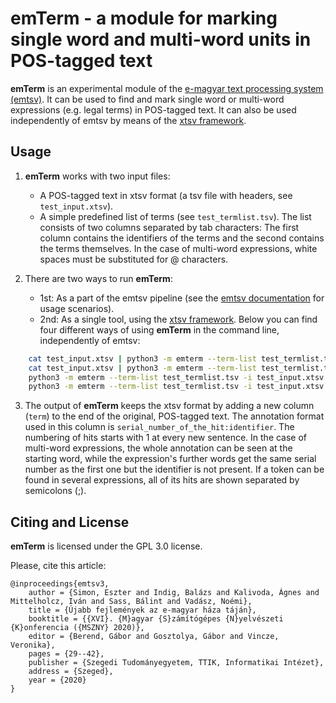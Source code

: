 # __emTerm__ - a module for marking single word and multi-word units in POS-tagged text

__emTerm__ is an experimental module of the [e-magyar text processing system (emtsv)](https://github.com/dlt-rilmta/emtsv). It can be used to find and mark single word or multi-word expressions (e.g. legal terms) in POS-tagged text. It can also be used independently of emtsv by means of the [xtsv framework](https://github.com/dlt-rilmta/xtsv).

## Usage

1. __emTerm__ works with two input files:
    - A POS-tagged text in xtsv format (a tsv file with headers, see `test_input.xtsv`).
    - A simple predefined list of terms (see `test_termlist.tsv`). The list consists of two columns separated by tab characters: The first column contains the identifiers of the terms and the second contains the terms themselves. In the case of multi-word expressions, white spaces must be substituted for @ characters.

2. There are two ways to run __emTerm__:
    - 1st: As a part of the emtsv pipeline (see the [emtsv documentation](https://github.com/dlt-rilmta/emtsv) for usage scenarios).
    - 2nd: As a single tool, using the [xtsv framework](https://github.com/dlt-rilmta/xtsv). Below you can find four different ways of using __emTerm__ in the command line, independently of emtsv:

```bash
    cat test_input.xtsv | python3 -m emterm --term-list test_termlist.tsv
    cat test_input.xtsv | python3 -m emterm --term-list test_termlist.tsv -o test_output.xtsv
    python3 -m emterm --term-list test_termlist.tsv -i test_input.xtsv
    python3 -m emterm --term-list test_termlist.tsv -i test_input.xtsv -o test_output.xtsv
```

3. The output of __emTerm__ keeps the xtsv format by adding a new column (`term`) to the end of the original, POS-tagged text. The annotation format used in this column is `serial_number_of_the_hit:identifier`. The numbering of hits starts with 1 at every new sentence. In the case of multi-word expressions, the whole annotation can be seen at the starting word, while the expression's further words get the same serial number as the first one but the identifier is not present. If a token can be found in several expressions, all of its hits are shown separated by semicolons (;).

## Citing and License

__emTerm__ is licensed under the GPL 3.0 license.

Please, cite this article:

```
@inproceedings{emtsv3,
    author = {Simon, Eszter and Indig, Balázs and Kalivoda, Ágnes and Mittelholcz, Iván and Sass, Bálint and Vadász, Noémi},
    title = {Újabb fejlemények az e-magyar háza táján},
    booktitle = {{XVI}. {M}agyar {S}zámítógépes {N}yelvészeti {K}onferencia ({MSZNY} 2020)},
    editor = {Berend, Gábor and Gosztolya, Gábor and Vincze, Veronika},
    pages = {29--42},
    publisher = {Szegedi Tudományegyetem, TTIK, Informatikai Intézet},
    address = {Szeged},
    year = {2020}
}
```

